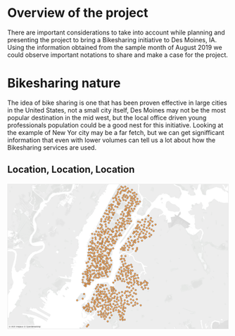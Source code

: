# Overview of the project

  There are important considerations to take into account while planning and presenting the project to bring a Bikesharing initiative to Des Moines, IA. Using the information obtained from the sample month of August 2019 we could observe important notations to share and make a case for the project.

# Bikesharing nature

  The idea of bike sharing is one that has been proven effective in large cities in the United States, not a small city itself, Des Moines may not be the most popular destination in the mid west, but the local office driven young professionals population could be a good nest for this initiative. Looking at the example of New Yor city may be a far fetch, but we can get signifficant information that even with lower volumes can tell us a lot about how the Bikesharing services are used.
  
## Location, Location, Location


![Heat Map](Resources/Images/Heat_Map.PNG)



